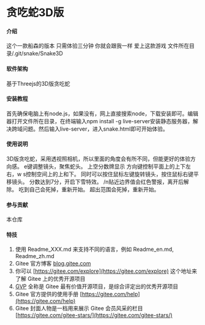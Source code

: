 # 贪吃蛇3D版

#### 介绍

这个一款船森的版本 只需体验三分钟 你就会跟我一样 爱上这款游戏
文件所在目录/.git/snake/Snake3D

#### 软件架构

基于Threejs的3D版贪吃蛇

#### 安装教程

首先确保电脑上有node.js，如果没有，网上直接搜索node，下载安装即可。编辑器打开文件所在目录，在终端输入npm install -g live-server安装静态服务器，解决跨域问题。然后输入live-server，进入snake.html即可开始体验。


#### 使用说明

3D版贪吃蛇，采用透视照相机，所以里面的角度会有所不同，但能更好的体验方向感。
e键调整镜头，聚焦蛇头。
上空分数牌显示
方向键控制平面上的上下左右，w s控制空间上的上和下。
同时可以按住鼠标左键旋转镜头，按住鼠标右键平移镜头。
分数达到7分，开启下雪特效。
/n贴近边界值会红色警报，离开后解除。
吃到自己会死掉，重新开始。
超出范围会死掉，重新开始。

#### 参与贡献

本仓库



#### 特技

1.  使用 Readme\_XXX.md 来支持不同的语言，例如 Readme\_en.md, Readme\_zh.md
2.  Gitee 官方博客 [blog.gitee.com](https://blog.gitee.com)
3.  你可以 [https://gitee.com/explore](https://gitee.com/explore) 这个地址来了解 Gitee 上的优秀开源项目
4.  [GVP](https://gitee.com/gvp) 全称是 Gitee 最有价值开源项目，是综合评定出的优秀开源项目
5.  Gitee 官方提供的使用手册 [https://gitee.com/help](https://gitee.com/help)
6.  Gitee 封面人物是一档用来展示 Gitee 会员风采的栏目 [https://gitee.com/gitee-stars/](https://gitee.com/gitee-stars/)
